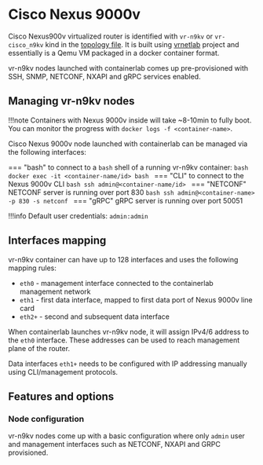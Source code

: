 # Cisco Nexus 9000v

Cisco Nexus900v virtualized router is identified with `vr-n9kv` or `vr-cisco_n9kv` kind in the [topology file](../topo-def-file.md). It is built using [vrnetlab](../vrnetlab.md) project and essentially is a Qemu VM packaged in a docker container format.

vr-n9kv nodes launched with containerlab comes up pre-provisioned with SSH, SNMP, NETCONF, NXAPI and gRPC services enabled.

## Managing vr-n9kv nodes

!!!note
    Containers with Nexus 9000v inside will take ~8-10min to fully boot.  
    You can monitor the progress with `docker logs -f <container-name>`.

Cisco Nexus 9000v node launched with containerlab can be managed via the following interfaces:

=== "bash"
    to connect to a `bash` shell of a running vr-n9kv container:
    ```bash
    docker exec -it <container-name/id> bash
    ```
=== "CLI"
    to connect to the Nexus 9000v CLI
    ```bash
    ssh admin@<container-name/id>
    ```
=== "NETCONF"
    NETCONF server is running over port 830
    ```bash
    ssh admin@<container-name> -p 830 -s netconf
    ```
=== "gRPC"
    gRPC server is running over port 50051

!!!info
    Default user credentials: `admin:admin`

## Interfaces mapping
vr-n9kv container can have up to 128 interfaces and uses the following mapping rules:

* `eth0` - management interface connected to the containerlab management network
* `eth1` - first data interface, mapped to first data port of Nexus 9000v line card
* `eth2+` - second and subsequent data interface

When containerlab launches vr-n9kv node, it will assign IPv4/6 address to the `eth0` interface. These addresses can be used to reach management plane of the router.

Data interfaces `eth1+` needs to be configured with IP addressing manually using CLI/management protocols.


## Features and options
### Node configuration
vr-n9kv nodes come up with a basic configuration where only `admin` user and management interfaces such as NETCONF, NXAPI and GRPC provisioned.
